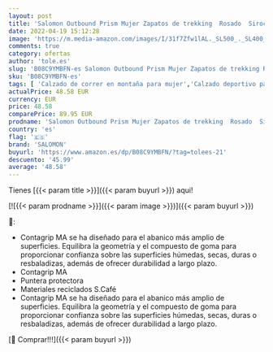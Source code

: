 ```yaml
---
layout: post
title: 'Salomon Outbound Prism Mujer Zapatos de trekking  Rosado  Sirocco/Mocha Mousse/Alloy   44 EU'
date: 2022-04-19 15:12:28
image: 'https://m.media-amazon.com/images/I/31f7Zfw1lAL._SL500_._SL400_.jpg'
comments: true
category: ofertas
author: 'tole.es'
slug: 'B08C9YMBFN-es Salomon Outbound Prism Mujer Zapatos de trekking Rosado...'
sku: 'B08C9YMBFN-es'
tags: [ 'Calzado de correr en montaña para mujer','Calzado deportivo para mujer','Calzados de running para mujer','Zapatillas y calzado deportivo para mujer','Zapatos','Zapatos para mujer','Zapatos y complementos','salomon','zapatos','🇪🇸', ]
actualPrice: 48.58 EUR
currency: EUR
price: 48.58
comparePrice: 89.95 EUR
prodname: 'Salomon Outbound Prism Mujer Zapatos de trekking  Rosado  Sirocco/Mocha Mousse/Alloy   44 EU'
country: 'es'
flag: '🇪🇸'
brand: 'SALOMON'
buyurl: 'https://www.amazon.es/dp/B08C9YMBFN/?tag=tolees-21'
descuento: '45.99'
average: '48.58'
---
```


Tienes [{{< param title >}}]({{< param buyurl >}}) aqui!

[![{{< param prodname >}}]({{< param image >}})]({{< param buyurl >}})

🔎:

- Contagrip MA se ha diseñado para el abanico más amplio de superficies. Equilibra la geometría y el compuesto de goma para proporcionar confianza sobre las superficies húmedas, secas, duras o resbaladizas, además de ofrecer durabilidad a largo plazo.
- Contagrip MA
- Puntera protectora
- Materiales reciclados S.Café
- Contagrip MA se ha diseñado para el abanico más amplio de superficies. Equilibra la geometría y el compuesto de goma para proporcionar confianza sobre las superficies húmedas, secas, duras o resbaladizas, además de ofrecer durabilidad a largo plazo.

[🛒 Comprar!!!]({{< param buyurl >}})
